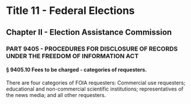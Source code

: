 
# Title 11 - Federal Elections
## Chapter II - Election Assistance Commission
### PART 9405 - PROCEDURES FOR DISCLOSURE OF RECORDS UNDER THE FREEDOM OF INFORMATION ACT
#### § 9405.10 Fees to be charged - categories of requesters.

There are four categories of FOIA requesters: Commercial use requesters; educational and non-commercial scientific institutions; representatives of the news media; and all other requesters.
